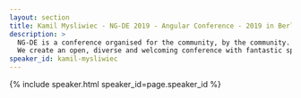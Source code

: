 ```yaml
---
layout: section
title: Kamil Mysliwiec - NG-DE 2019 - Angular Conference - 2019 in Berlin
description: >
  NG-DE is a conference organised for the community, by the community.
  We create an open, diverse and welcoming conference with fantastic speakers and a warm and friendly environment. 
speaker_id: kamil-mysliwiec
---
```


{% include speaker.html speaker_id=page.speaker_id %}
